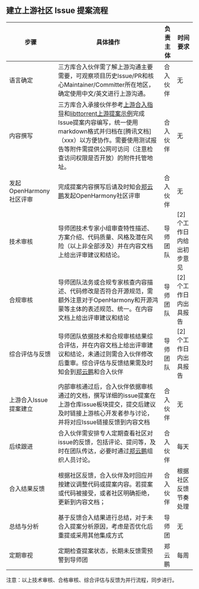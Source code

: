 ## 建立上游社区 Issue 提案流程

|步骤|具体操作|负责主体|时间要求|
|----|----|----|----|
|语言确定|三方库合入伙伴需了解上游沟通主要需要，可观察项目历史Issue/PR和核心Maintainer/Committer所在地区，确定使用中文/英文进行上游沟通。|合入伙伴|无|
|内容撰写|三方库合入承接伙伴参考[上游合入指导](./鸿蒙化适配代码上游合入指导.md)和[libttorrent上游提案示例](./libtorrent_cn.md)完成Issue提案内容编写，统一使用markdown格式并归档在[腾讯文档]（xxx）以方便协作。需要使用测试报告等附件需提供公网可访问（注意检查访问权限是否开放）的附件托管地址。 |合入伙伴|无|
|发起OpenHarmony社区评审|完成提案内容撰写后请及时知会[郑云鹏]()发起OpenHarmony社区评审|合入伙伴|无|
|技术审核|导师团技术专家小组审查特性描述、方案介绍、代码质量、风格及潜在风险（以上非全部涉及）并在内容文档上给出评审建议和结论。|导师团队|[2]个工作日内给出初步意见|
|合规审核|导师团队法务或合规专家核查内容描述、代码修改是否符合开源规范，需额外注意对于OpenHarmony和开源鸿蒙等主体的表述规范、统一。在内容文档上给出评审建议和结论|导师团队|[2]个工作日内出具报告|
|综合评估与反馈|导师团队依据技术和合规审核结果综合评估，并在内容文档上给出评审建议和结论，未通过则需合入伙伴修改后重审。综合评估与反馈结果需及时知会到[郑云鹏]()和合入伙伴|导师团队|[2]个工作日内出具报告|
|上游合入Issue提案建立|内部审核通过后，合入伙伴依据审核通过的文档，撰写详细的issue提案在上游仓库issue板块提交，提交后建议及时链接上游核心开发者参与讨论，并将对应Issue链接反馈到内容文档|合入伙伴|无|
|后续跟进|合入伙伴需安排专人定期查看社区对issue的反馈，包括评论、提问等，及时在团队传达，必要时通过[郑云鹏]()组织人员讨论。|合入伙伴|每天|
|合入结果反馈|根据社区反馈，合入伙伴及时回应并按建议调整代码或提案内容。若提案或代码被接受，或者社区明确拒绝，更新到内容文档；|合入伙伴|根据社区反馈节奏处理|
|总结与分析|基于反馈合入结果进行总结，对于未合入提案分析原因，考虑是否优化后重提或采用其他集成方式|导师团|无|
|定期审视|定期检查提案状态，长期未反馈需预警到导师团|郑云鹏|每周|

注意：以上技术审核、合格审核、综合评估与反馈为并行流程，同步进行。
